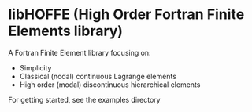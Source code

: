 # libHOFFE (High Order Fortran Finite Elements library)

A Fortran Finite Element library focusing on:

- Simplicity
- Classical (nodal) continuous Lagrange elements
- High order (modal) discontinuous hierarchical elements

For getting started, see the examples directory
